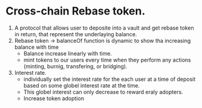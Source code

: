 # Cross-chain Rebase token.

1. A protocol that allows user to deposite into a vault and get rebase token in return, that represent the underlaying balance.
2. Rebase token -> balanceOf function is dynamic to show tha increasing balance with time
    - Balance increase linearly with time.
    - mint tokens to our users every time when they perform any actions (minting, burnig, transfering, or bridging).
3. Interest rate.
    - individually set the interest rate for the each user at a time of deposit based on some globel interest rate at the time.
    - This globel interest can only decrease to reward eraly adopters.
    - Increase token adoption